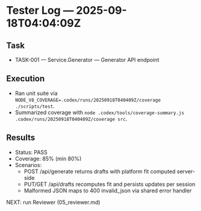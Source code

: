 # Tester Log — 2025-09-18T04:04:09Z

## Task
- TASK-001 — Service.Generator — Generator API endpoint

## Execution
- Ran unit suite via `NODE_V8_COVERAGE=.codex/runs/20250918T040409Z/coverage ./scripts/test`.
- Summarized coverage with `node .codex/tools/coverage-summary.js .codex/runs/20250918T040409Z/coverage src`.

## Results
- Status: PASS
- Coverage: 85% (min 80%)
- Scenarios:
  - POST /api/generate returns drafts with platform fit computed server-side
  - PUT/GET /api/drafts recomputes fit and persists updates per session
  - Malformed JSON maps to 400 invalid_json via shared error handler

NEXT: run Reviewer (05_reviewer.md)
